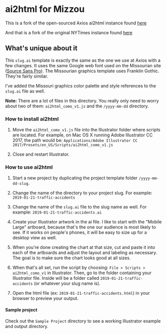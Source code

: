 # ai2html for Mizzou

This is a fork of the open-sourced Axios ai2html instance found [here](https://github.com/axioscode/ai2html)

And that is a fork of the original NYTimes instance found [here](http://ai2html.org)

## What's unique about it

This `slug.ai` template is exactly the same as the one we use at Axios with a few changes. It uses the same Google web font used on the Missourian site ([Source Sans Pro](https://fonts.google.com/specimen/Source+Sans+Pro?selection.family=Source+Sans+Pro)). The Missourian graphics template uses Franklin Gothic. They're fairly similar.

I've added the Missouri graphics color palette and style references to the `slug.ai` file as well.

__Note:__ There are a lot of files in this directory. You really only need to worry about two of them: `ai2html_como_v1.js` and the `/yyyy-mm-dd` directory.

### How to install ai2html

1. Move the `ai2html_como_v1.js` file into the Illustrator folder where scripts are located.
For example, on Mac OS X running Adobe Illustrator CC 2017, the path would be:
```Applications⁩/Adobe Illustrator CC 2017⁩/Presets⁩/en_US⁩/Scripts/ai2html_como_v1.js```

2. Close and restart Illustrator.

### How to use ai2html

1. Start a new project by duplicating the project template folder `/yyyy-mm-dd-slug`.

2. Change the name of the directory to your project slug. For example: `2019-01-21-traffic-accidents`

3. Change the name of the `slug.ai` file to the slug name as well. For example: `2019-01-21-traffic-accidents.ai`

4. Create your Illustrator artwork in the ai file. I like to start with the "Mobile Large" artboard, because that's the one our audience is most likely to see. If it works on people's phones, it will be easy to size up for a desktop view as well.

5. When you're done creating the chart at that size, cut and paste it into each of the artboards and adjust the layout and labeling as necessary. The goal is to make sure the chart looks good at all sizes.

6. When that's all set, run the script by choosing: `File > Scripts > ai2html_como_v1` in Illustrator. Then, go to the folder containing your Illustrator file. Inside will be a folder called `2019-01-21-traffic-accidents` (or whatever your slug name is).

7. Open the html file (ex: `2019-01-21-traffic-accidents.html`) in your browser to preview your output.

#### Sample project
Check out the `Sample Project` directory to see a working Illustrator example and output directory.
